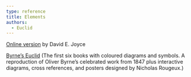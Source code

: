```yaml
---
type: reference
title: Elements
authors:
  - Euclid
---
```

[Online version](http://aleph0.clarku.edu/~djoyce/java/elements/elements.html) by David E. Joyce

[Byrne’s Euclid](https://www.c82.net/euclid/) (The first six books with coloured diagrams and symbols. A reproduction of Oliver Byrne’s celebrated work from 1847 plus interactive diagrams, cross references, and posters designed by Nicholas Rougeux.)
